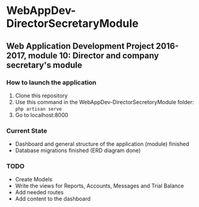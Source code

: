 # WebAppDev-DirectorSecretaryModule
## Web Application Development Project 2016-2017, module 10: Director and company secretary's module ##




### How to launch the application ###
1. Clone this repository
2. Use this command in the WebAppDev-DirectorSecretoryModule folder:	`php artisan serve`
3. Go to localhost:8000

### Current State ###

- Dashboard and general structure of the application (module) finished
- Database migrations finished (ERD diagram done)

### TODO ###

- Create Models
- Write the views for Reports, Accounts, Messages and Trial Balance
- Add needed routes
- Add content to the dashboard
